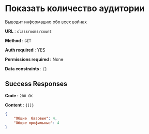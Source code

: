 # Показать количество аудитории

Выводит информацию обо всех войнах

**URL** : `classrooms/count`

**Method** : `GET`

**Auth required** : YES

**Permissions required** : None

**Data constraints** : `{}`

## Success Responses

**Code** : `200 OK`

**Content** : `{[]}`
```json
{
    "Общие  базовые": 4,
    "Общие профильные": 4
}
```